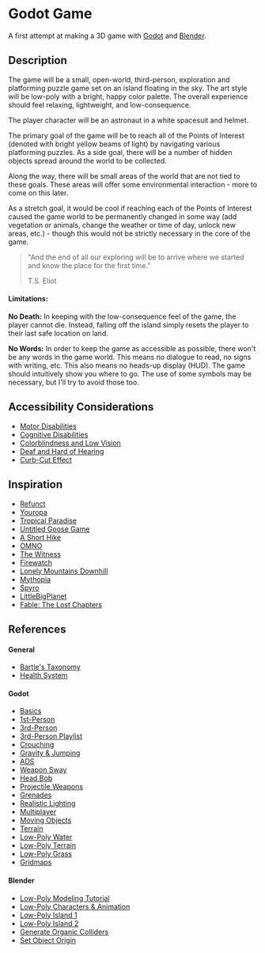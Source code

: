 # Godot Game

A first attempt at making a 3D game with [Godot](https://godotengine.org/) and [Blender](https://www.blender.org/).

## Description

The game will be a small, open-world, third-person, exploration and platforming puzzle game set on an island floating in the sky. The art style will be low-poly with a bright, happy color palette. The overall experience should feel relaxing, lightweight, and low-consequence.

The player character will be an astronaut in a white spacesuit and helmet.

The primary goal of the game will be to reach all of the Points of Interest (denoted with bright yellow beams of light) by navigating various platforming puzzles. As a side goal, there will be a number of hidden objects spread around the world to be collected.

Along the way, there will be small areas of the world that are not tied to these goals. These areas will offer some environmental interaction - more to come on this later.

As a stretch goal, it would be cool if reaching each of the Points of Interest caused the game world to be permanently changed in some way (add vegetation or animals, change the weather or time of day, unlock new areas, etc.) - though this would not be strictly necessary in the core of the game.

>  "And the end of all our exploring will be to arrive where we started and know the place for the first time."
> 
> T.S. Eliot

#### Limitations:

**No Death:** In keeping with the low-consequence feel of the game, the player cannot die. Instead, falling off the island simply resets the player to their last safe location on land.

**No Words:** In order to keep the game as accessible as possible, there won't be any words in the game world. This means no dialogue to read, no signs with writing, etc. This also means no heads-up display (HUD). The game should intuitively show you where to go. The use of some symbols may be necessary, but I'll try to avoid those too.

## Accessibility Considerations

- [Motor Disabilities](https://www.youtube.com/watch?v=Ufe0i26DGiA)
- [Cognitive Disabilities](https://www.youtube.com/watch?v=ObhvacfIOg0)
- [Colorblindness and Low Vision](https://www.youtube.com/watch?v=xrqdU4cZaLw)
- [Deaf and Hard of Hearing](https://www.youtube.com/watch?v=4NGe4dzlukc)
- [Curb-Cut Effect](https://www.youtube.com/watch?v=PJoax1Z1x4Y)

## Inspiration

- [Refunct](https://www.youtube.com/watch?v=NiPY61OqRSo)
- [Youropa](https://www.youtube.com/watch?v=idlFdCiXP58)
- [Tropical Paradise](https://www.youtube.com/watch?v=AkJF14CLVCk)
- [Untitled Goose Game](https://www.youtube.com/watch?v=gruIyw_AHYE)
- [A Short Hike](https://www.youtube.com/watch?v=ZW8gWgpptI8)
- [OMNO](https://www.youtube.com/watch?v=WSZKvX0LYZw)
- [The Witness](https://www.youtube.com/watch?v=KZokQov_aH0)
- [Firewatch](https://www.youtube.com/watch?v=O_r6t6_bN3c)
- [Lonely Mountains Downhill](https://www.youtube.com/watch?v=D9DCEm4u6QA)
- [Mythopia](https://www.youtube.com/watch?v=2tUoT0RPOXY)
- [Spyro](https://www.youtube.com/watch?v=Eqf0eSkB4Ec)
- [LittleBigPlanet](https://www.youtube.com/watch?v=Yyr5CS0DwHI)
- [Fable: The Lost Chapters](https://www.youtube.com/watch?v=EqTvWwQ9JGg)

## References

#### General

- [Bartle's Taxonomy](https://www.youtube.com/watch?v=yxpW2ltDNow)
- [Health System](https://www.youtube.com/watch?v=4AEKbBF3URE)

#### Godot

- [Basics](https://www.youtube.com/watch?v=-D-IcbsdT04)
- [1st-Person](https://www.youtube.com/watch?v=Nn2mi5sI8bM)
- [3rd-Person](https://www.youtube.com/watch?v=Lxx6M1AQVeU)
- [3rd-Person Playlist](https://www.youtube.com/playlist?list=PLqbBeBobXe09NZez_1LLRcT7NQ9NfUCBC)
- [Crouching](https://www.youtube.com/watch?v=PqRiIWo8hSE)
- [Gravity & Jumping](https://www.youtube.com/watch?v=MjLuzOzZlmk)
- [ADS](https://www.youtube.com/watch?v=K53bAYLXKDw)
- [Weapon Sway](https://www.youtube.com/watch?v=y8oJcA9X8-Y)
- [Head Bob](https://www.youtube.com/watch?v=jdMZZsLL_B0)
- [Projectile Weapons](https://www.youtube.com/watch?v=IDsoEAj5xG0)
- [Grenades](https://www.youtube.com/watch?v=t9_PsJQIszs)
- [Realistic Lighting](https://www.youtube.com/watch?v=dy_cnjtK4vM)
- [Multiplayer](https://www.youtube.com/watch?v=K0luHLZxjBA)
- [Moving Objects](https://www.youtube.com/watch?v=fZ6bOERw03M)
- [Terrain](https://www.youtube.com/watch?v=3JM6L-aEQdE)
- [Low-Poly Water](https://www.youtube.com/watch?v=5MfcliFqjnE)
- [Low-Poly Terrain](https://www.youtube.com/watch?v=mGCwjvAibyw)
- [Low-Poly Grass](https://www.youtube.com/watch?v=GLtdy3jiAp0)
- [Gridmaps](https://www.youtube.com/watch?v=jD04Tua191Q)

#### Blender

- [Low-Poly Modeling Tutorial](https://www.youtube.com/watch?v=1jHUY3qoBu8)
- [Low-Poly Characters & Animation](https://www.youtube.com/watch?v=TZDnV4KshM8)
- [Low-Poly Island 1](https://www.youtube.com/watch?v=3njdzYh_1GM)
- [Low-Poly Island 2](https://www.youtube.com/watch?v=0lj643VmTsg)
- [Generate Organic Colliders](https://www.youtube.com/watch?v=Mq-_FffB2eE)
- [Set Object Origin](https://www.youtube.com/watch?v=_ojeeuNtJM8)

